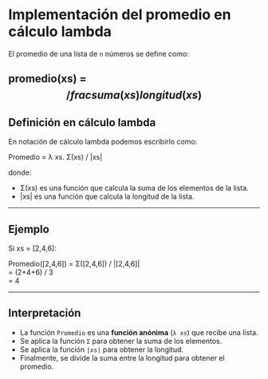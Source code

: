 # Implementación del promedio en cálculo lambda

El promedio de una lista de `n` números se define como:

promedio(xs) = 
$$
/frac{suma (xs)}{longitud(xs)}
$$
---

## Definición en cálculo lambda

En notación de cálculo lambda podemos escribirlo como:

Promedio = λ xs. Σ(xs) / |xs|

donde:

- Σ(xs) es una función que calcula la suma de los elementos de la lista.
- |xs| es una función que calcula la longitud de la lista.

---

## Ejemplo

Si xs = [2,4,6]:

Promedio([2,4,6]) = Σ([2,4,6]) / |[2,4,6]|  
= (2+4+6) / 3  
= 4

---

## Interpretación

- La función `Promedio` es una **función anónima** (`λ xs`) que recibe una lista.
- Se aplica la función `Σ` para obtener la suma de los elementos.
- Se aplica la función `|xs|` para obtener la longitud.
- Finalmente, se divide la suma entre la longitud para obtener el promedio.




